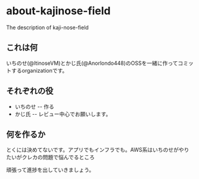 # about-kajinose-field
The description of kaji-nose-field
## これは何
いちのせ(@ItinoseVM)とかじ氏(@Anorlondo448)のOSSを一緒に作ってコミットするorganizationです。
## それぞれの役
- いちのせ -- 作る
- かじ氏 -- レビュー中心でお願いします。
## 何を作るか
とくには決めてないです。アプリでもインフラでも。AWS系はいちのせがやりたいがクレカの問題で悩んでるところ

頑張って進捗を出していきましょう。
